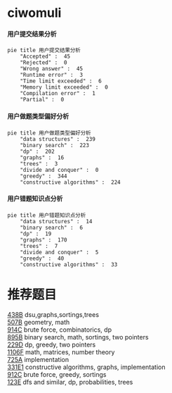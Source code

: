# ciwomuli

<!-- tabs:start -->



#### **用户提交结果分析**

```mermaid
pie title 用户提交结果分析
    "Accepted" :  45
    "Rejected" :  0
    "Wrong answer" :  45
    "Runtime error" :  3
    "Time limit exceeded" :  6
    "Memory limit exceeded" :  0
    "Compilation error" :  1
    "Partial" :  0
```

#### **用户做题类型偏好分析**

```mermaid
pie title 用户做题类型偏好分析
    "data structures" :  239
    "binary search" :  223
    "dp" :  202
    "graphs" :  16
    "trees" :  3
    "divide and conquer" :  0
    "greedy" :  344
    "constructive algorithms" :  224
```
#### **用户错题知识点分析**

```mermaid
pie title 用户错题知识点分析
    "data structures" :  14
    "binary search" :  6
    "dp" :  19
    "graphs" :  170
    "trees" :  7
    "divide and conquer" :  5
    "greedy" :  40
    "constructive algorithms" :  33
```



<!-- tabs:end -->
# 推荐题目
[438B](https://codeforces.com/contest/438/problem/B)		dsu,graphs,sortings,trees		  
[507B](https://codeforces.com/contest/507/problem/B)		geometry,
                        math		  
[914C](https://codeforces.com/contest/914/problem/C)		brute force,
                        combinatorics,
                        dp		  
[895B](https://codeforces.com/contest/895/problem/B)		binary search,
                        math,
                        sortings,
                        two pointers		  
[229D](https://codeforces.com/contest/229/problem/D)		dp,
                        greedy,
                        two pointers		  
[1106F](https://codeforces.com/contest/1106/problem/F)		math,
                        matrices,
                        number theory		  
[725A](https://codeforces.com/contest/725/problem/A)		implementation		  
[331E1](https://codeforces.com/contest/331E/problem/1)		constructive algorithms,
                        graphs,
                        implementation		  
[912C](https://codeforces.com/contest/912/problem/C)		brute force,
                        greedy,
                        sortings		  
[123E](https://codeforces.com/contest/123/problem/E)		dfs and similar,
                        dp,
                        probabilities,
                        trees		  
